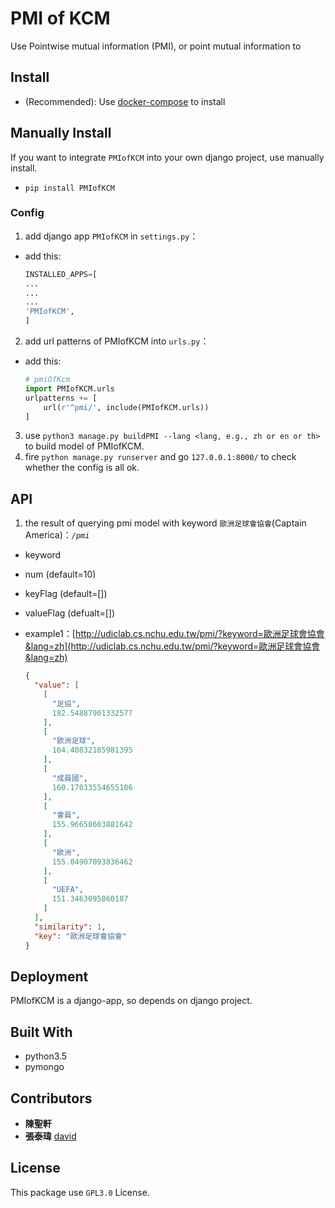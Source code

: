 # PMI of KCM

Use Pointwise mutual information (PMI), or point mutual information to 

## Install

* (Recommended): Use [docker-compose](https://github.com/udicatnchu/udic-nlp-api) to install

## Manually Install

If you want to integrate `PMIofKCM` into your own django project, use manually install.

* `pip install PMIofKCM`

### Config

1. add django app `PMIofKCM` in `settings.py`：

  - add this:

    ```python
    INSTALLED_APPS=[
    ...
    ...
    ...
    'PMIofKCM',
    ]
    ```

2. add url patterns of PMIofKCM into `urls.py`：

  - add this:

    ```python
    # pmiOfKcm
    import PMIofKCM.urls
    urlpatterns += [
        url(r'^pmi/', include(PMIofKCM.urls))
    ]
    ```

3. use `python3 manage.py buildPMI --lang <lang, e.g., zh or en or th> ` to build model of PMIofKCM.
4. fire `python manage.py runserver` and go `127.0.0.1:8000/` to check whether the config is all ok.

## API

1. the result of querying pmi model with keyword `歐洲足球會協會`(Captain America)：_`/pmi`_
  - keyword
  - num (default=10)
  - keyFlag (default=[])
  - valueFlag (defualt=[])
  - example1：[http://udiclab.cs.nchu.edu.tw/pmi/?keyword=歐洲足球會協會&lang=zh](http://udiclab.cs.nchu.edu.tw/pmi/?keyword=歐洲足球會協會&lang=zh)

      ```json
      {
        "value": [
          [
            "足協",
            182.54887901332577
          ],
          [
            "歐洲足球",
            164.40832185981395
          ],
          [
            "成員國",
            160.17033554655106
          ],
          [
            "會員",
            155.96658603881642
          ],
          [
            "歐洲",
            155.04907093836462
          ],
          [
            "UEFA",
            151.3463095860187
          ]
        ],
        "similarity": 1,
        "key": "歐洲足球會協會"
      }
      ```

## Deployment

PMIofKCM is a django-app, so depends on django project.

## Built With

* python3.5
* pymongo

## Contributors

* **陳聖軒**
* **張泰瑋** [david](https://github.com/david30907d)

## License

This package use `GPL3.0` License.